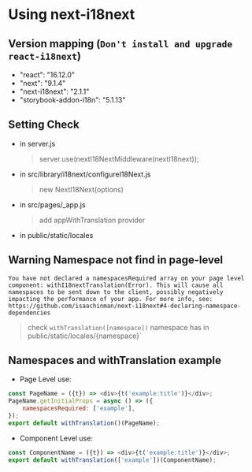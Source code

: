 # Using next-i18next

## Version mapping (`Don't install and upgrade react-i18next`)
- "react": "16.12.0"
- "next": "9.1.4"
- "next-i18next": "2.1.1"
- "storybook-addon-i18n": "5.1.13"

## Setting Check 
- in server.js
  > server.use(nextI18NextMiddleware(nextI18next));
- in src/library/i18next/configureI18Next.js
  > new NextI18Next(options)
- in src/pages/_app.js
  > add appWithTranslation provider
- in public/static/locales  
  
## Warning Namespace not find in page-level

`You have not declared a namespacesRequired array on your page level component: withI18nextTranslation(Error). This will cause all namespaces to be sent down to the client, possibly negatively impacting the performance of your app. For more info, see: https://github.com/isaachinman/next-i18next#4-declaring-namespace-dependencies`

> check `withTranslation([namespace])` namespace has in public/static/locales/{namespace}` 
  
## Namespaces and withTranslation example
- Page Level use:
```js
const PageName = ({t}) => <div>{t('example:title')}</div>;
PageName.getInitialProps = async () => ({
    namespacesRequired: ['example'],
});
export default withTranslation()(PageName);
```  
- Component Level use:
```js
const ComponentName = ({t}) => <div>{t('example:title')}</div>;
export default withTranslation(['example'])(ComponentName);
``` 